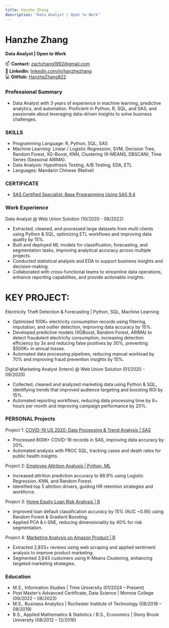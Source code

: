 ```yaml
---
title: Hanzhe Zhang
description: "Data Analyst | Open to Work"
---
```

# Hanzhe Zhang  
**Data Analyst | Open to Work**  

📫 **Contact:** [zachzhang1992@gmail.com](mailto:zachzhang1992@gmail.com)  
🔗 **LinkedIn:** [linkedin.com/in/hanzhezhang](https://www.linkedin.com/in/hanzhezhang/)  
💻 **GitHub:** [HanzheZhang822](https://github.com/HanzheZhang822)  

### Professional Summary
 - Data Analyst with 3 years of experience in machine learning, predictive analytics, and automation. Proficient in Python, R, SQL, and SAS, and passionate about leveraging data-driven insights to solve business challenges. 

### SKILLS
 - Programming Language: R, Python, SQL, SAS
 - Machine Learning: Linear / Logistic Regression, SVM, Decision Tree, Random Forest, XG-Boost, KNN, Clustering (K-MEANS, DBSCAN), Time Series (Seasonal ARIMA).
 - Data Analysis: Hypothesis Testing, A/B Testing, EDA, ETL
 - Languages: Mandarin Chinese (Native)

### CERTIFICATE
 - [SAS Certified Specialist: Base Programming Using SAS 9.4](https://cp.certmetrics.com/SAS/en/public/verify/credential/7af83e92fa2547b897e820779f06e17e)

### Work Experience
Data Analyst @ Web Union Solution  (10/2020 - 08/2022)
 - Extracted, cleaned, and processed large datasets from multi clients using Python & SQL, optimizing ETL workflows and improving data quality by 15%. 
 - Built and deployed ML models for classification, forecasting, and segmentation tasks, improving analytical accuracy across multiple projects.
 - Conducted statistical analysis and EDA to support business insights and decision-making.
 - Collaborated with cross-functional teams to streamline data operations, enhance reporting capabilities, and provide actionable insights.
# KEY PROJECT:
Electricity Theft Detection & Forecasting | Python, SQL, Machine Learning
 - Optimized 100K+ electricity consumption records using filtering, imputation, and outlier detection, improving data accuracy by 15%.
 - Developed predictive models (XGBoost, Random Forest, ARIMA) to detect fraudulent electricity consumption, increasing detection efficiency by 3x and reducing false positives by 30%, preventing $500K+ in annual losses.
 - Automated data processing pipelines, reducing manual workload by 70% and improving fraud prevention insights by 15%.

Digital Marketing Analyst (Intern) @ Web Union Solution  (01/2020 - 09/2020)
 - Collected, cleaned and analyzed marketing data using Python & SQL, identifying trends that improved audience targeting and boosting ROI by 15%.
 - Automated reporting workflows, reducing data processing time by 8+ hours per month and improving campaign performance by 20%.

### PERSONAL Projects
Project 1: [COVID-19 US 2020: Data Processing & Trend Analysis | SAS](https://github.com/HanzheZhang822/HanzheZhang822.github.io/tree/main/Covid19-US-2020-SAS)
 - Processed 800K+ COVID-19 records in SAS, improving data accuracy by 20%.
 - Automated analysis with PROC SQL, tracking cases and death rates for public health insights.

Project 2: [Employee Attrition Analysis | Python, ML](https://github.com/HanzheZhang822/HanzheZhang822.github.io/tree/main/IBM-HR-Employee-Attrition-Analysis)
 - Increased attrition prediction accuracy to 88.9% using Logistic Regression, KNN, and Random Forest.  
 - Identified top 5 attrition drivers, guiding HR retention strategies and workforce.  

Project 3: [Home Equity Loan Risk Analysis | R](https://github.com/HanzheZhang822/HanzheZhang822.github.io/tree/main/Home-Equity-Loan-Risk-Analysis)
 - Improved loan default classification accuracy by 15% (AUC ~0.95) using Random Forest & Gradient Boosting.  
 - Applied PCA & t-SNE, reducing dimensionality by 40% for risk segmentation.  

Project 4: [Marketing Analysis on Amazon Product | R](https://github.com/HanzheZhang822/HanzheZhang822.github.io/tree/main/Marketing-Analytics-Project)
 - Extracted 2,833+ reviews using web scraping and applied sentiment analysis to improve product marketing.  
 - Segmented 3,643 customers using K-Means Clustering, enhancing targeted marketing strategies.

### Education
 - M.S., Information Studies | Trine University (01/2024 – Present)
 - Post Master’s Advanced Certificate, Data Science | Monroe College (09/2022 – 08/2023)
 - M.S., Business Analytics	| Rochester Institute of Technology (08/2018 – 08/2019)
 - B.S., Applied Mathematics & Statistics / B.S., Economics | Stony Brook University (08/2012 – 12/2016)
